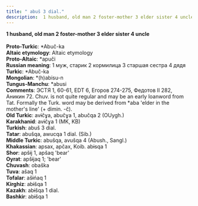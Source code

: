 ```yaml
---
title: " abuš 3 dial."
description:  1 husband, old man 2 foster-mother 3 elder sister 4 uncle
---
```

<p data-pagefind-weight="0.5">
<strong> 1 husband, old man 2 foster-mother 3 elder sister 4 uncle</strong><br><br>
<strong>Proto-Turkic</strong>:  *Abuč-ka<br>
<strong>Altaic etymology</strong>:  Altaic etymology<br>
<strong> Proto-Altaic</strong>:  *apuči<br>
<strong>Russian meaning</strong>:  1 муж, старик 2 кормилица 3 старшая сестра 4 дядя<br>
<strong>Turkic</strong>:  *Abuč-ka<br>
<strong>Mongolian</strong>:  *(h)abisu-n<br>
<strong>Tungus-Manchu</strong>:  *abusi<br>
<strong>Comments</strong>:  ЭСТЯ 1, 60-61, EDT 6, Егоров 274-275, Федотов II 282, Аникин 72. Chuv. is not quite regular and may be an early loanword from Tat. Formally the Turk. word may be derived from *aba 'elder in the mother's line' (+ dimin. -č).<br>
<strong>Old Turkic</strong>:  avɨčɣa, abučɣa 1, abučqa 2 (OUygh.)<br>
<strong>Karakhanid</strong>:  avɨčɣa 1 (MK, KB)<br>
<strong>Turkish</strong>:  abuš 3 dial.<br>
<strong>Tatar</strong>:  abušqa, awucqa 1 dial. (Sib.)<br>
<strong>Middle Turkic</strong>:  abušqa, avušqa 4 (Abush., Sangl.)<br>
<strong>Khakassian</strong>:  apsax, apčax, Koib. abɨsqa 1<br>
<strong>Shor</strong>:  apšɨj 1, apšaq 'bear'<br>
<strong>Oyrat</strong>:  apšɨjaq 1; 'bear'<br>
<strong>Chuvash</strong>:  obaška<br>
<strong>Tuva</strong>:  ašaq 1<br>
<strong>Tofalar</strong>:  ašɨńaq 1<br>
<strong>Kirghiz</strong>:  abɨšqa 1<br>
<strong>Kazakh</strong>:  abɨšqa 1 dial.<br>
<strong>Bashkir</strong>:  abɨšqa 1<br>

</p>
